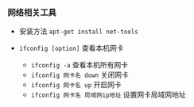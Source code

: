 ### 网络相关工具
* 安装方法 `apt-get install net-tools`

* `ifconfig [option]` 查看本机网卡
    * `ifconfig -a` 查看本机所有网卡
    * `ifconfig 网卡名 down` 关闭网卡
    * `ifconfig 网卡名 up` 开启网卡
    * `ifconfig 网卡名 局域网ip地址` 设置网卡局域网地址